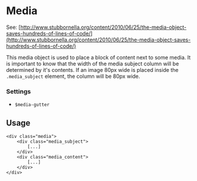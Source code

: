Media
=====

See: [http://www.stubbornella.org/content/2010/06/25/the-media-object-saves-hundreds-of-lines-of-code/](http://www.stubbornella.org/content/2010/06/25/the-media-object-saves-hundreds-of-lines-of-code/)

This media object is used to place a block of content next to some media. It is important to know that the width of the media subject column will be determined by it's contents.
If an image 80px wide is placed inside the `.media_subject` element, the column will be 80px wide.

### Settings

- `$media-gutter`


Usage
-----

    <div class="media">
        <div class="media_subject">
            [...]
        </div>
        <div class="media_content">
            [...]
        </div>
    </div>

